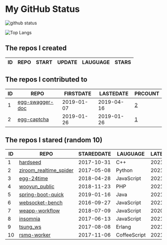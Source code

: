 # My GitHub Status

<img src="https://github-readme-stats-1.yihong0618.vercel.app/api?username=jc-lathander&show_icons=true&&&hide_title=true&count_private=true" alt="github status" />

![Top Langs](https://github-readme-stats-1.yihong0618.vercel.app/api/top-langs/?username=jc-lathander&layout=compact)

<!--START_SECTION:my_github-->
## The repos I created
| ID | REPO | START | UPDATE | LAUGUAGE | STARS |
|----|------|-------|--------|----------|-------|

## The repos I contributed to
| ID |                                REPO                                | FIRSTDATE  | LASTEDATE  |                                          PRCOUNT                                           |
|----|--------------------------------------------------------------------|------------|------------|--------------------------------------------------------------------------------------------|
|  1 | [egg-swagger-doc](https://github.com/Yanshijie-EL/egg-swagger-doc) | 2019-01-07 | 2019-04-16 | [2](https://github.com/Yanshijie-EL/egg-swagger-doc/pulls?q=is%3Apr+author%3Ajc-lathander) |
|  2 | [egg-captcha](https://github.com/Raoul1996/egg-captcha)            | 2019-01-26 | 2019-01-26 | [1](https://github.com/Raoul1996/egg-captcha/pulls?q=is%3Apr+author%3Ajc-lathander)        |

## The repos I stared (random 10)
| ID |                                    REPO                                    | STAREDDATE |   LAUGUAGE   | LATESTUPDATE |
|----|----------------------------------------------------------------------------|------------|--------------|--------------|
|  1 | [hardseed](https://github.com/yangyangwithgnu/hardseed)                    | 2017-10-31 | C++          | 2021-07-28   |
|  2 | [ziroom_realtime_spider](https://github.com/facert/ziroom_realtime_spider) | 2017-05-08 | Python       | 2021-07-27   |
|  3 | [egg-24time](https://github.com/seasonstar/egg-24time)                     | 2018-04-28 | JavaScript   | 2021-07-20   |
|  4 | [wooyun_public](https://github.com/hanc00l/wooyun_public)                  | 2018-11-23 | PHP          | 2021-07-29   |
|  5 | [spring-boot-quick](https://github.com/vector4wang/spring-boot-quick)      | 2019-01-16 | Java         | 2021-07-27   |
|  6 | [websocket-bench](https://github.com/M6Web/websocket-bench)                | 2016-09-27 | JavaScript   | 2021-07-08   |
|  7 | [weapp-workflow](https://github.com/lbb00/weapp-workflow)                  | 2018-07-09 | JavaScript   | 2020-03-26   |
|  8 | [insomnia](https://github.com/Kong/insomnia)                               | 2017-06-13 | JavaScript   | 2021-07-30   |
|  9 | [tsung_ws](https://github.com/wulczer/tsung_ws)                            | 2017-08-08 | Erlang       | 2021-06-01   |
| 10 | [rsmq-worker](https://github.com/mpneuried/rsmq-worker)                    | 2017-11-06 | CoffeeScript | 2021-03-19   |

<!--END_SECTION:my_github-->
